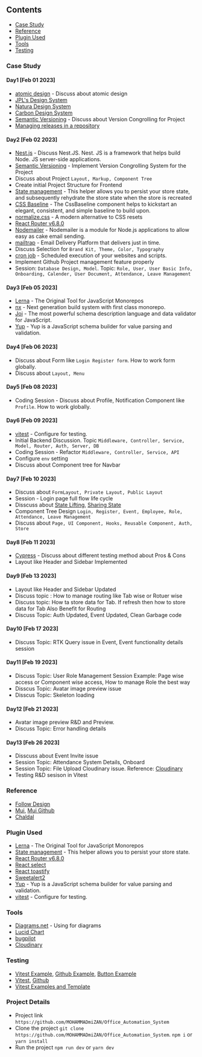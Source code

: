 ## Contents
* [Case Study](#case-study)
* [Reference](#reference)
* [Plugin Used](#plugin-used)
* [Tools](#tools)
* [Testing](#testing)

### Case Study 

#### Day1 [Feb 01 2023]
- [atomic design](https://bradfrost.com/blog/post/atomic-web-design/) - Discuss about atomic design
- [JPL's Design System](https://nasa-jpl.github.io/explorer-1/?path=/story/introduction--page)
- [Natura Design System](https://natds-rn.natura.design/?path=/story/documentation-changelog--page)
- [Carbon Design System](https://carbondesignsystem.com/)
- [Semantic Versioning](https://semver.org/) - Discuss about Version Congrolling for Project
- [Managing releases in a repository](https://docs.github.com/en/repositories/releasing-projects-on-github/managing-releases-in-a-repository)

#### Day2 [Feb 02 2023]
- [Nest.js](https://nestjs.com/) - Discuss Nest.JS.  Nest. JS is a framework that helps build Node. JS server-side applications. 
- [Semantic Versioning](https://semver.org/) - Implement Version Congrolling System for the Project
- Discuss about Project `Layout, Markup, Component Tree`
- Create initial Project Structure for Frontend
- [State management](https://easy-peasy.vercel.app/docs/api/persist.html) - This helper allows you to persist your store state, and subsequently rehydrate the store state when the store is recreated
- [CSS Baseline](https://mui.com/material-ui/react-css-baseline/) - The CssBaseline component helps to kickstart an elegant, consistent, and simple baseline to build upon.
- [normalize.css](https://github.com/necolas/normalize.css) - A modern alternative to CSS resets
- [React Router v6.8.0](https://reactrouter.com/en/main)
- [Nodemailer](https://nodemailer.com/about/) - Nodemailer is a module for Node.js applications to allow easy as cake email sending.
- [mailtrap](https://mailtrap.io/) - Email Delivery Platform that delivers just in time.
- Discuss Selection for `Brand Kit, Theme, Color, Typography`
- [cron job](https://cron-job.org/en/) - Scheduled execution of your websites and scripts.
- Implement Github Project management feature properly
- Session: `Database Design, Model`. Topic: `Role, User, User Basic Info, Onboarding, Calender, User Document, Attendance, Leave Management` 

#### Day3 [Feb 05 2023]
- [Lerna](https://lerna.js.org/) - The Original Tool for JavaScript Monorepos
- [nx](https://nx.dev/) - Next generation build system with first class monorepo.
- [Joi](https://www.npmjs.com/package/joi) - The most powerful schema description language and data validator for JavaScript.
- [Yup](https://www.npmjs.com/package/yup) - Yup is a JavaScript schema builder for value parsing and validation.

#### Day4 [Feb 06 2023]
- Discuss about Form like `Login Register form`. How to work form globally. 
- Discuss about `Layout, Menu` 

#### Day5 [Feb 08 2023]
- Coding Session - Discuss about Profile, Notification Component like `Profile`. How to work globally. 

#### Day6 [Feb 09 2023]
- [vitest](https://vitest.dev/) - Configure for testing. 
- Initial Backend Discussion. Topic `Middleware, Controller, Service, Model, Router, Auth, Server, DB`
- Coding Session - Refactor `Middleware, Controller, Service, API`
- Configure `env` setting 
- Discuss about Component tree for Navbar

#### Day7 [Feb 10 2023]
- Discuss about `FormLayout, Private Layout, Public Layout`
- Session - Login page full flow life cycle
- Disscuss about [State Lifting](https://reactjs.org/docs/lifting-state-up.html), [Sharing State](https://beta.reactjs.org/learn/sharing-state-between-components)
- Component Tree Design  `Login, Register, Event, Employee, Role, Attendance, Leave Management`
- Discuss about `Page, UI Component, Hooks, Reusable Component, Auth, Store`

#### Day8 [Feb 11 2023]
- [Cypress](https://www.cypress.io/) - Discuss about different testing method about Pros & Cons
- Layout like Header and Sidebar Implemented 

#### Day9 [Feb 13 2023]
- Layout like Header and Sidebar Updated
- Discuss topic : How to manage routing like Tab wise or Rotuer wise 
- Discuss topic: How ta store data for Tab. If refresh then how to store data for Tab Also Benefit for Routing
- Discuss Topic: Auth Updated, Event Updated, Clean Garbage code

#### Day10 [Feb 17 2023]
- Discuss Topic: RTK Query issue in Event, Event functionality details session

#### Day11 [Feb 19 2023]
- Discuss Topic: User Role Management Session Example: Page wise access or Component wise access, How to manage Role the best way 
- Disscus Topic: Avatar image preview issue 
- Disscus Topic: Skeleton loading

#### Day12 [Feb 21 2023]
- Avatar image preview R&D and Preview. 
- Discuss Topic: Error handling details

#### Day13 [Feb 26 2023]
- Disscuss about Event Invite issue
- Session Topic: Attendance System Details, Onboard  
- Session Topic: File Upload Cloudinary issue. Reference: [Cloudinary](https://cloudinary.com/)
- Testing R&D sesison in Vitest 

### Reference 
- [Follow Design](https://github.com/MOHAMMADmiZAN/dressmart)
- [Mui](https://mui.com/), [Mui Github](https://github.com/mui)
- [Chaldal](https://chaldal.com/)

### Plugin Used
- [Lerna](https://lerna.js.org/) - The Original Tool for JavaScript Monorepos
- [State management](https://easy-peasy.vercel.app/docs/api/persist.html) - This helper allows you to persist your store state.
- [React Router v6.8.0](https://reactrouter.com/en/main)
- [React select](https://react-select.com/home#custom-styles)
- [React toastify](https://www.npmjs.com/package/react-toastify)
- [Sweetalert2](https://sweetalert2.github.io/#download)
- [Yup](https://www.npmjs.com/package/yup) - Yup is a JavaScript schema builder for value parsing and validation.
- [vitest](https://vitest.dev/) - Configure for testing.

### Tools
- [Diagrams.net](https://www.diagrams.net/) - Using for diagrams
- [Lucid Chart](https://www.lucidchart.com/pages/)
- [bugpilot](https://www.bugpilot.io/)
- [Cloudinary](https://cloudinary.com/)

### Testing
- [Vitest Example](https://github.com/vitest-dev/vitest/tree/main/examples), [Github Example](https://github.com/search?q=vitest+example), [Button Example](https://github.com/folows1/vitest-example01/blob/main/src/components/Button/button.test.tsx)
- [Vitest](https://vitest.dev/guide/), [Github](https://github.com/vitest-dev/vitest)
- [Vitest Examples and Template](https://codesandbox.io/examples/package/vitest)

### Project Details
- Project link `https://github.com/MOHAMMADmiZAN/Office_Automation_System`
- Clone the project `git clone https://github.com/MOHAMMADmiZAN/Office_Automation_System`. `npm i` or `yarn install`
- Run the project `npm run dev` or `yarn dev`
